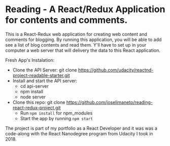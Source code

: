 # Reading - A React/Redux Application for contents and comments.

This is a React-Redux web application for creating web content and comments for blogging. By running this application, you will be able to add see a list of blog contents and read them. Y'll have to set up in your computer a web server that will delivery the data to this React application.

Fresh App's Instalation:

- Clone the API Server: git clone https://github.com/udacity/reactnd-project-readable-starter.git
- Install and start the API server:
  - cd api-server
  - npm install
  - node server
- Clone this repo: git clone https://github.com/joselimaneto/reading-react-redux-project.git
  - Run `npm install` for npm_modules
  - Start the app by running `npm start`

The project is part of my portfolio as a React Developer and it was was a code-along with the React Nanodegree program from Udacity I took in 2018.
